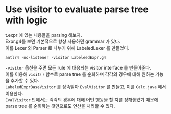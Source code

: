 # Use visitor to evaluate parse tree with logic

t.expr 에 있는 내용들을 parsing 해보자.  
Expr.g4를 보면 기본적으로 항상 사용하던 grammar 가 있다.  
이를 Lexer 와 Parser 로 나누기 위해 LabeledLexer 를 만들었다.
```shell
antlr4 -no-listener -visitor LabeleedExpr.g4
```
`-visitor` 옵션을 주면 모든 rule 에 대응되는 visitor interface 를 만들어준다.  
이를 이용해 `visit()` 함수로 parse tree 를 순회하며 각각의 경우에 대해 원하는 기능을 추가할 수 있다.  
`LabeledExprBaseVisitor` 를 상속받아 `EvalVisitor` 를 만들고, 이를 `Calc.java` 에서 이용한다.  
`EvalVisitor` 안에서는 각각의 경우에 대해 어떤 행동을 할 지를 정해놓았기 때문에 parse tree 를 순회하는 것만으로도 연산을 처리할 수 있다.
